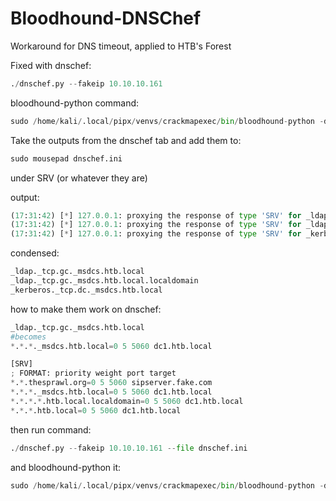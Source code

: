 # Bloodhound-DNSChef
Workaround for DNS timeout, applied to HTB's Forest

Fixed with dnschef:

```python
./dnschef.py --fakeip 10.10.10.161
```

bloodhound-python command:

```python
sudo /home/kali/.local/pipx/venvs/crackmapexec/bin/bloodhound-python -d htb.local -u 'svc-alfresco' -p 's3rvice' -ns 127.0.0.1 -c all --zip
```

Take the outputs from the dnschef tab and add them to:

```python
sudo mousepad dnschef.ini
```

under SRV (or whatever they are)

output:

```python
(17:31:42) [*] 127.0.0.1: proxying the response of type 'SRV' for _ldap._tcp.gc._msdcs.htb.local
(17:31:42) [*] 127.0.0.1: proxying the response of type 'SRV' for _ldap._tcp.gc._msdcs.htb.local.localdomain
(17:31:42) [*] 127.0.0.1: proxying the response of type 'SRV' for _kerberos._tcp.dc._msdcs.htb.local
```

condensed:

```python
_ldap._tcp.gc._msdcs.htb.local
_ldap._tcp.gc._msdcs.htb.local.localdomain
_kerberos._tcp.dc._msdcs.htb.local
```

how to make them work on dnschef:

```python
_ldap._tcp.gc._msdcs.htb.local
#becomes
*.*.*._msdcs.htb.local=0 5 5060 dc1.htb.local
```

```python
[SRV]
; FORMAT: priority weight port target
*.*.thesprawl.org=0 5 5060 sipserver.fake.com
*.*.*._msdcs.htb.local=0 5 5060 dc1.htb.local
*.*.*.*.htb.local.localdomain=0 5 5060 dc1.htb.local
*.*.*.htb.local=0 5 5060 dc1.htb.local
```

then run command:

```python
./dnschef.py --fakeip 10.10.10.161 --file dnschef.ini
```

and bloodhound-python it:

```python
sudo /home/kali/.local/pipx/venvs/crackmapexec/bin/bloodhound-python -d htb.local -u 'svc-alfresco' -p 's3rvice' -ns 127.0.0.1 -c all --zip
```

